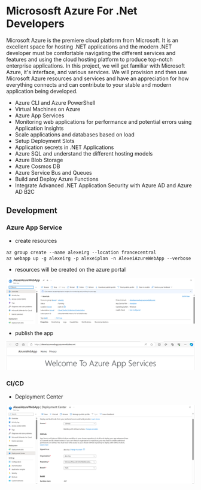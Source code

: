 # Micrososft Azure For .Net Developers

Microsoft Azure is the premiere cloud platform from Microsoft. It is an excellent space for hosting .NET applications and the modern .NET developer must be comfortable navigating the different services and features and using the cloud hosting platform to produce top-notch enterprise applications. In this project, we will get familiar with Microsoft Azure, it's interface, and various services. We will provision and then use Microsoft Azure resources and services and have an appreciation for how everything connects and can contribute to your stable and modern application being developed.

- Azure CLI and Azure PowerShell
- Virtual Machines on Azure
- Azure App Services
- Monitoring web applications for performance and potential errors using Application Insights
- Scale applications and databases based on load
- Setup Deployment Slots
- Application secrets in .NET Applications
- Azure SQL and understand the different hosting models
- Azure Blob Storage
- Azure Cosmos DB
- Azure Service Bus and Queues
- Build and Deploy Azure Functions
- Integrate Advanced .NET Application Security with Azure AD and Azure AD B2C


## Development

### Azure App Service

- create resources
```
az group create --name alexeirg --location francecentral
az webapp up -g alexeirg -p alexeiplan -n AlexeiAzureWebApp --verbose
```

- resources will be created on the azure portal
<img src="/pictures/webapp.png" title="webapp"  width="900">

- publish the app
<img src="/pictures/webapp1.png" title="webapp"  width="900">

### CI/CD

- Deployment Center
<img src="/pictures/webapp2.png" title="webapp"  width="900">